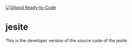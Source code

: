 [![Gitpod Ready-to-Code](https://img.shields.io/badge/Gitpod-Ready--to--Code-blue?logo=gitpod)](https://fb95cea7-3af2-400d-b924-baae3c3c3d4e.ws-eu01.gitpod.io/#/workspace/jesite) 
# jesite
This is the developer version of the source code of the jesite
